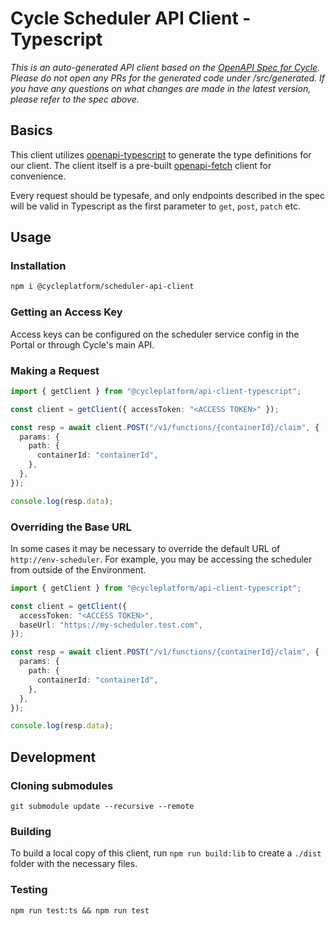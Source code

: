 # Cycle Scheduler API Client - Typescript

_This is an auto-generated API client based on the [OpenAPI Spec for Cycle](https://github.com/cycleplatform/api-spec). Please do not open any PRs for the generated code under /src/generated. If you have any questions on what changes are made in the latest version, please refer to the spec above._

## Basics

This client utilizes [openapi-typescript](https://github.com/drwpow/openapi-typescript) to generate the type definitions for our client. The client itself is a pre-built [openapi-fetch](https://github.com/drwpow/openapi-typescript/tree/main/packages/openapi-fetch) client for convenience.

Every request should be typesafe, and only endpoints described in the spec will be valid in Typescript as the first parameter to `get`, `post`, `patch` etc.

## Usage

### Installation

```bash
npm i @cycleplatform/scheduler-api-client
```

### Getting an Access Key

Access keys can be configured on the scheduler service config in the Portal or through Cycle's main API.

### Making a Request

```ts
import { getClient } from "@cycleplatform/api-client-typescript";

const client = getClient({ accessToken: "<ACCESS TOKEN>" });

const resp = await client.POST("/v1/functions/{containerId}/claim", {
  params: {
    path: {
      containerId: "containerId",
    },
  },
});

console.log(resp.data);
```

### Overriding the Base URL

In some cases it may be necessary to override the default URL of `http://env-scheduler`. For example, you may be accessing the scheduler from outside of the Environment.

```ts
import { getClient } from "@cycleplatform/api-client-typescript";

const client = getClient({
  accessToken: "<ACCESS TOKEN>",
  baseUrl: "https://my-scheduler.test.com",
});

const resp = await client.POST("/v1/functions/{containerId}/claim", {
  params: {
    path: {
      containerId: "containerId",
    },
  },
});

console.log(resp.data);
```

## Development

### Cloning submodules

`git submodule update --recursive --remote`

### Building

To build a local copy of this client, run `npm run build:lib` to create a `./dist` folder with the necessary files.

### Testing

`npm run test:ts && npm run test`
